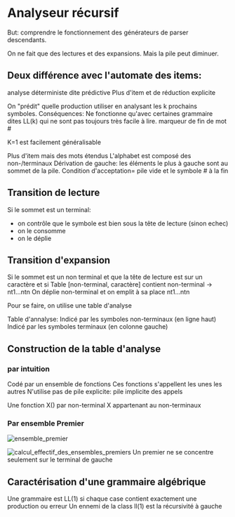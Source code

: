 Analyseur récursif
====================

But: comprendre le fonctionnement des générateurs de parser descendants.

On ne fait que des lectures et des expansions.
Mais la pile peut diminuer.

## Deux différence avec l'automate des items:
analyse déterministe dite prédictive
Plus d'item et de réduction explicite


On "prédit" quelle production utiliser en analysant les k prochains symboles.
Conséquences:
Ne fonctionne qu'avec certaines grammaire dites LL(k) qui ne sont pas toujours très facile à lire.
marqueur de fin de mot #

K=1 est facilement généralisable

Plus d'item mais des mots étendus
L'alphabet est composé des non-/terminaux 
Dérivation de gauche: les éléments le plus à gauche sont au sommet de la pile.
Condition d'acceptation= pile vide et le symbole # à la fin

## Transition de lecture
Si le sommet est un terminal:
- on contrôle que le symbole est bien sous la tête de lecture (sinon echec)
- on le consomme
- on le déplie

## Transition d'expansion
Si le sommet est un non terminal et que la tête de lecture est sur un caractère et si Table [non-terminal, caractère] contient non-terminal -> nt1...ntn
On déplie non-terminal et on emplit à sa place nt1...ntn

Pour se faire, on utilise une table d'analyse

Table d'annalyse:
Indicé par les symboles non-terminaux (en ligne haut)
Indicé par les symboles terminaux (en colonne gauche)

## Construction de la table d'analyse
### par intuition
Codé par un ensemble de fonctions
Ces fonctions s'appellent les unes les autres
N'utilise pas de pile explicite: pile implicite des appels

Une fonction X() par non-terminal X appartenant au non-terminaux

### Par ensemble Premier
![ensemble_premier](../../images/ensemble_premier.png)

![calcul_effectif_des_ensembles_premiers](../../images/calcul_effectif_des_ensembles_premiers.png)
Un premier ne se concentre seulement sur le terminal de gauche

## Caractérisation d'une grammaire algébrique
Une grammaire est LL(1) si chaque case contient exactement une production ou erreur
Un ennemi de la class ll(1) est la récursivité à gauche
